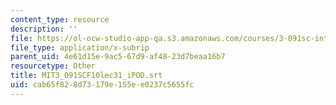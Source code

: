 ```yaml
---
content_type: resource
description: ''
file: https://ol-ocw-studio-app-qa.s3.amazonaws.com/courses/3-091sc-introduction-to-solid-state-chemistry-fall-2010/cab65f828d73179e155ee0237c5655fc_MIT3_091SCF10lec31_iPOD.srt
file_type: application/x-subrip
parent_uid: 4e61d15e-9ac5-67d9-af48-23d7beaa16b7
resourcetype: Other
title: MIT3_091SCF10lec31_iPOD.srt
uid: cab65f82-8d73-179e-155e-e0237c5655fc
---
```

